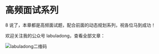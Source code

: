 # 高频面试系列

8 说了，本章都是高频面试题，配合前面的动态规划系列，祝各位马到成功！

欢迎关注我的公众号 labuladong，查看全部文章：

![labuladong二维码](https://gitee.com/TheAlgorithms/fucking-algorithm/raw/master/pictures/qrcode.jpg)

